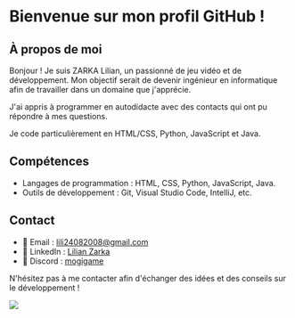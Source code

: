 # Bienvenue sur mon profil GitHub !

## À propos de moi

Bonjour ! Je suis ZARKA Lilian, un passionné de jeu vidéo et de développement. Mon objectif serait de devenir ingénieur en informatique afin de travailler dans un domaine que j'apprécie.

J'ai appris à programmer en autodidacte avec des contacts qui ont pu répondre à mes questions.

Je code particulièrement en HTML/CSS, Python, JavaScript et Java.

## Compétences

- Langages de programmation : HTML, CSS, Python, JavaScript, Java.
- Outils de développement : Git, Visual Studio Code, IntelliJ, etc.

## Contact  

- 📧 Email : [lili24082008@gmail.com](mailto:lili24082008@gmail.com)
- 🔗 LinkedIn : [Lilian Zarka](https://www.linkedin.com/in/lilian-zarka-126a0127a/)
- 💭 Discord : [mogigame](https://discord.gg/D8hYqzXx64)

N'hésitez pas à me contacter afin d'échanger des idées et des conseils sur le développement !

  <img src="https://github-readme-stats.vercel.app/api/top-langs/?username=mogigameytb&theme=material-palenight&show_icons=true" align="center"/>
